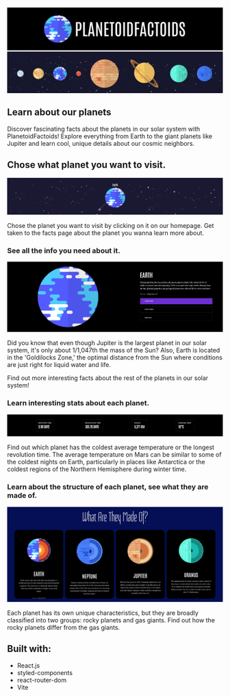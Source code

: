 ![](./src/assets/screenshots/header.png)
![](./src/assets/screenshots/planets-gif.gif)

## Learn about our planets

Discover fascinating facts about the planets in our solar system with PlanetoidFactoids! Explore everything from Earth to the giant planets like Jupiter and learn cool, unique details about our cosmic neighbors.

## Chose what planet you want to visit.
![](./src/assets/screenshots/earth.png)

Chose the planet you want to visit by clicking on it on our homepage. Get taken to the facts page about the planet you wanna learn more about.

### See all the info you need about it.
![](./src/assets/screenshots/info.png)

Did you know that even though Jupiter is the largest planet in our solar system, it's only about 1/1,047th the mass of the Sun? Also, Earth is located in the 'Goldilocks Zone,' the optimal distance from the Sun where conditions are just right for liquid water and life.

Find out more interesting facts about the rest of the planets in our solar system!

### Learn interesting stats about each planet. 
![](./src/assets/screenshots/facts-stats.png)

Find out which planet has the coldest average temperature or the longest revolution time. The average temperature on Mars can be similar to some of the coldest nights on Earth, particularly in places like Antarctica or the coldest regions of the Northern Hemisphere during winter time.

### Learn about the structure of each planet, see what they are made of.

![](./src/assets/screenshots/stucture-overview.png)

Each planet has its own unique characteristics, but they are broadly classified into two groups: rocky planets and gas giants. Find out how the rocky planets differ from the gas giants.


## Built with:

- React.js
- styled-components
- react-router-dom
- Vite



